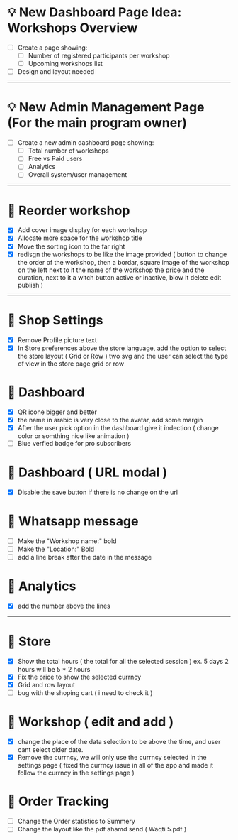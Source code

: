 # 💡 New Dashboard Page Idea: Workshops Overview
- [ ] Create a page showing:
  - [ ] Number of registered participants per workshop
  - [ ] Upcoming workshops list
- [ ] Design and layout needed

---

# 💡 New Admin Management Page (For the main program owner)
- [ ] Create a new admin dashboard page showing:
  - [ ] Total number of workshops
  - [ ] Free vs Paid users
  - [ ] Analytics
  - [ ] Overall system/user management

---

# 🧾 Reorder workshop
- [x] Add cover image display for each workshop
- [x] Allocate more space for the workshop title
- [x] Move the sorting icon to the far right
- [x] redisgn the workshops to be like the image provided ( button to change the order of the workshop, then a bordar, square image of the workshop on the left next to it the name of the workshop the price and the duration, next to it a witch button active or inactive, blow it delete edit publish )

---

# 🔧 Shop Settings
- [x] Remove Profile picture text
- [x] In Store preferences above the store language, add the option to select the store layout ( Grid or Row ) two svg and the user can select the type of view in the store page grid or row

# 🔧 Dashboard
- [x] QR icone bigger and better
- [x] the name in arabic is very close to the avatar, add some margin
- [x] After the user pick option in the dashboard give it indection ( change color or somthing nice like animation )
- [ ] Blue verfied badge for pro subscribers

# 🔧 Dashboard ( URL modal )
- [x] Disable the save button if there is no change on the url

# 🔧 Whatsapp message
- [ ] Make the "Workshop name:" bold
- [ ] Make the "Location:" Bold
- [ ] add a line break after the date in the message

# 🔧 Analytics
- [x] add the number above the lines

---

# 🔧 Store
- [x] Show the total hours ( the total for all the selected session ) ex. 5 days 2 hours will be 5 * 2 hours
- [x] Fix the price to show the selected currncy
- [x] Grid and row layout
- [ ] bug with the shoping cart ( i need to check it )

# 🔧 Workshop ( edit and add )
- [x] change the place of the data selection to be above the time, and user cant select older date.
- [x] Remove the currncy, we will only use the currncy selected in the settings page ( fixed the currncy issue in all of the app and made it follow the currncy in the settings page )

# 🔧 Order Tracking
- [ ] Change the Order statistics to Summery
- [ ] Change the layout like the pdf ahamd send ( Waqti 5.pdf )
